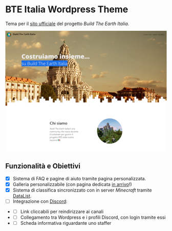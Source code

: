 # BTE Italia Wordpress Theme
Tema per il [sito ufficiale](https://bteitalia.it) del progetto _Build The Earth Italia_.

![Preview brutta](https://github.com/BuildTheEarth-Italia/Wordpress-Theme/blob/master/screenshot.png)

## Funzionalità e Obiettivi
- [X] Sistema di FAQ e pagine di aiuto tramite pagina personalizzata.
- [X] Galleria personalizzabile (con pagina dedicata [in arrivo](https://github.com/BuildTheEarth-Italia/Wordpress-Theme/tree/feature-full-gallery)!)
- [X] Sistema di classifica sincronizzato con in server _Minecraft_ tramite [DataList](https://github.com/BuildTheEarth-Italia/DataList).
- [ ] Integrazione con [Discord](https://discord.com/invite/dMahHCH):
- - [ ] Link cliccabili per reindirizzare ai canali
- - [ ] Collegamento tra Wordpress e i profili Discord, con login tramite essi
- - [ ] Scheda informativa riguardante uno staffer
